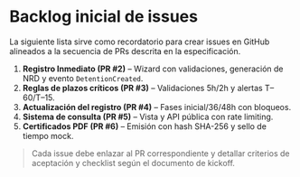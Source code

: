 # Backlog inicial de issues

La siguiente lista sirve como recordatorio para crear issues en GitHub alineados a la secuencia de PRs descrita en la especificación.

1. **Registro Inmediato (PR #2)** – Wizard con validaciones, generación de NRD y evento `DetentionCreated`.
2. **Reglas de plazos críticos (PR #3)** – Validaciones 5h/2h y alertas T–60/T–15.
3. **Actualización del registro (PR #4)** – Fases inicial/36/48h con bloqueos.
4. **Sistema de consulta (PR #5)** – Vista y API pública con rate limiting.
5. **Certificados PDF (PR #6)** – Emisión con hash SHA-256 y sello de tiempo mock.

> Cada issue debe enlazar al PR correspondiente y detallar criterios de aceptación y checklist según el documento de kickoff.
